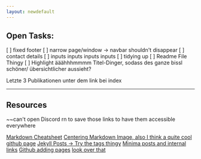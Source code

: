 ```yaml
---
layout: newdefault
---
```


## Open Tasks:

[ ] fixed footer
[ ] narrow page/window -> navbar shouldn't disappear
[ ] contact details
[ ] inputs inputs inputs inputs
[ ] tidying up
  [ ] Readme File Thingy
[ ] Highlight ääähhhmmmm Titel-Dinger, sodass des ganze bissl schöner/ übersichtlicher aussieht?

Letzte 3 Publikationen unter dem link bei index

----

## Resources

~~can't open Discord rn to save those links to have them accessible everywhere

[Markdown Cheatsheet](https://github.com/adam-p/markdown-here/wiki/Markdown-Cheatsheet)
[Centering Markdown Image, also I think a quite cool github page](https://lazyren.github.io/devlog/how-to-center-an-image-in-markdown.html)
[Jekyll Posts -> Try the tags thingy](https://jekyllrb.com/docs/posts/)
[Minima posts and internal links](https://jsanz.github.io/gh-pages-minima-starter/2020/04/19/links.html)
[Github adding pages](https://docs.github.com/en/pages/setting-up-a-github-pages-site-with-jekyll/adding-content-to-your-github-pages-site-using-jekyll)
[look over that](https://stackoverflow.com/questions/67404435/how-to-separate-posts-by-pages-on-jekyll-github-pages)
